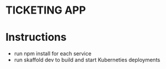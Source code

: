 # TICKETING APP

# Instructions
- run npm install for each service
- run skaffold dev to build and start Kuberneties deployments